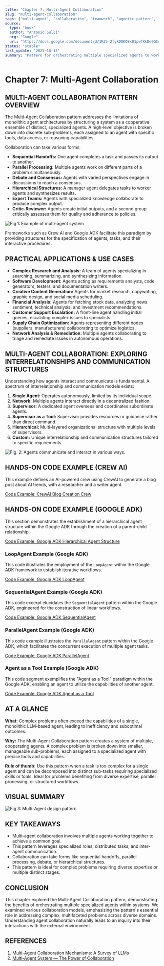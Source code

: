 ```yaml
---
title: "Chapter 7: Multi-Agent Collaboration"
slug: "multi-agent-collaboration"
tags: ["multi-agent", "collaboration", "teamwork", "agentic-pattern", "crewai", "google-adk"]
source:
  type: "book"
  author: "Antonio Gulli"
  org: "Google"
  url: "https://docs.google.com/document/d/1RZ5-2fykDQKOBx01pwfKkDe0GCs5ydca7xW9Q4wqS_M/edit?tab=t.0"
status: "stable"
last_update: "2025-10-13"
summary: "Pattern for orchestrating multiple specialized agents to work together on complex tasks, each handling specific roles and responsibilities."
---
```


# Chapter 7: Multi-Agent Collaboration

## MULTI-AGENT COLLABORATION PATTERN OVERVIEW

The Multi-Agent Collaboration pattern addresses the limitations of monolithic agent architectures by structuring a system as a cooperative ensemble of distinct, specialized agents. A high-level objective is broken down into discrete sub-problems, each assigned to an agent with specific tools, data access, or reasoning capabilities.

Collaboration can take various forms:

*   **Sequential Handoffs:** One agent completes a task and passes its output to another.
*   **Parallel Processing:** Multiple agents work on different parts of a problem simultaneously.
*   **Debate and Consensus:** Agents with varied perspectives engage in discussions to reach a consensus.
*   **Hierarchical Structures:** A manager agent delegates tasks to worker agents and synthesizes results.
*   **Expert Teams:** Agents with specialized knowledge collaborate to produce complex output.
*   **Critic-Reviewer:** Agents create initial outputs, and a second group critically assesses them for quality and adherence to policies.

![Fig.1: Example of multi-agent system](placeholder_for_fig1)

Frameworks such as Crew AI and Google ADK facilitate this paradigm by providing structures for the specification of agents, tasks, and their interactive procedures.

## PRACTICAL APPLICATIONS & USE CASES

*   **Complex Research and Analysis:** A team of agents specializing in searching, summarizing, and synthesizing information.
*   **Software Development:** Agents acting as requirements analysts, code generators, testers, and documentation writers.
*   **Creative Content Generation:** Agents for market research, copywriting, graphic design, and social media scheduling.
*   **Financial Analysis:** Agents for fetching stock data, analyzing news sentiment, technical analysis, and investment recommendations.
*   **Customer Support Escalation:** A front-line agent handling initial queries, escalating complex issues to specialists.
*   **Supply Chain Optimization:** Agents representing different nodes (suppliers, manufacturers) collaborating to optimize logistics.
*   **Network Analysis & Remediation:** Multiple agents collaborating to triage and remediate issues in autonomous operations.

## MULTI-AGENT COLLABORATION: EXPLORING INTERRELATIONSHIPS AND COMMUNICATION STRUCTURES

Understanding how agents interact and communicate is fundamental. A spectrum of interrelationship and communication models exists:

1.  **Single Agent:** Operates autonomously, limited by its individual scope.
2.  **Network:** Multiple agents interact directly in a decentralized fashion.
3.  **Supervisor:** A dedicated agent oversees and coordinates subordinate agents.
4.  **Supervisor as a Tool:** Supervisor provides resources or guidance rather than direct command.
5.  **Hierarchical:** Multi-layered organizational structure with multiple levels of supervisors.
6.  **Custom:** Unique interrelationship and communication structures tailored to specific requirements.

![Fig. 2: Agents communicate and interact in various ways.](placeholder_for_fig2)

## HANDS-ON CODE EXAMPLE (CREW AI)

This example defines an AI-powered crew using CrewAI to generate a blog post about AI trends, with a researcher and a writer agent.

[Code Example: CrewAI Blog Creation Crew](../snippets/multi-agent-crewai-blog-creation.py)

## HANDS-ON CODE EXAMPLE (GOOGLE ADK)

This section demonstrates the establishment of a hierarchical agent structure within the Google ADK through the creation of a parent-child relationship.

[Code Example: Google ADK Hierarchical Agent Structure](../snippets/multi-agent-google-adk-hierarchical-structure.py)

### LoopAgent Example (Google ADK)

This code illustrates the employment of the `LoopAgent` within the Google ADK framework to establish iterative workflows.

[Code Example: Google ADK LoopAgent](../snippets/multi-agent-google-adk-loop-agent.py)

### SequentialAgent Example (Google ADK)

This code excerpt elucidates the `SequentialAgent` pattern within the Google ADK, engineered for the construction of linear workflows.

[Code Example: Google ADK SequentialAgent](../snippets/multi-agent-google-adk-sequential-agent.py)

### ParallelAgent Example (Google ADK)

This code example illustrates the `ParallelAgent` pattern within the Google ADK, which facilitates the concurrent execution of multiple agent tasks.

[Code Example: Google ADK ParallelAgent](../snippets/multi-agent-google-adk-parallel-agent.py)

### Agent as a Tool Example (Google ADK)

This code segment exemplifies the "Agent as a Tool" paradigm within the Google ADK, enabling an agent to utilize the capabilities of another agent.

[Code Example: Google ADK Agent as a Tool](../snippets/multi-agent-google-adk-agent-as-tool.py)

## AT A GLANCE

**What:** Complex problems often exceed the capabilities of a single, monolithic LLM-based agent, leading to inefficiency and suboptimal outcomes.

**Why:** The Multi-Agent Collaboration pattern creates a system of multiple, cooperating agents. A complex problem is broken down into smaller, manageable sub-problems, each assigned to a specialized agent with precise tools and capabilities.

**Rule of thumb:** Use this pattern when a task is too complex for a single agent and can be decomposed into distinct sub-tasks requiring specialized skills or tools. Ideal for problems benefiting from diverse expertise, parallel processing, or structured workflows.

## VISUAL SUMMARY

![Fig.3: Multi-Agent design pattern](placeholder_for_fig3)

## KEY TAKEAWAYS

*   Multi-agent collaboration involves multiple agents working together to achieve a common goal.
*   This pattern leverages specialized roles, distributed tasks, and inter-agent communication.
*   Collaboration can take forms like sequential handoffs, parallel processing, debate, or hierarchical structures.
*   This pattern is ideal for complex problems requiring diverse expertise or multiple distinct stages.

## CONCLUSION

This chapter explored the Multi-Agent Collaboration pattern, demonstrating the benefits of orchestrating multiple specialized agents within systems. We examined various collaboration models, emphasizing the pattern's essential role in addressing complex, multifaceted problems across diverse domains. Understanding agent collaboration naturally leads to an inquiry into their interactions with the external environment.

## REFERENCES

1.  [Multi-Agent Collaboration Mechanisms: A Survey of LLMs](https://arxiv.org/abs/2501.06322)
2.  [Multi-Agent System — The Power of Collaboration](https://aravindakumar.medium.com/introducing-multi-agent-frameworks-the-power-of-collaboration-e9db31bba1b6)
